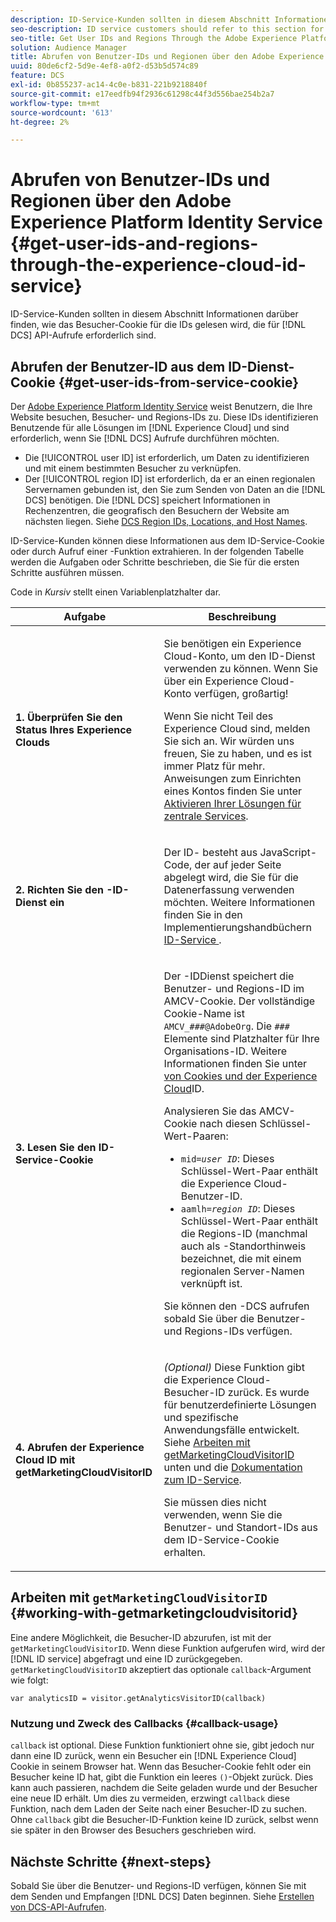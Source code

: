 ```yaml
---
description: ID-Service-Kunden sollten in diesem Abschnitt Informationen darüber finden, wie das Besucher-Cookie für die IDs gelesen wird, die für DCS-API-Aufrufe erforderlich sind.
seo-description: ID service customers should refer to this section for information on how to read the visitor cookie for the IDs required to make DCS API calls.
seo-title: Get User IDs and Regions Through the Adobe Experience Platform Identity Service
solution: Audience Manager
title: Abrufen von Benutzer-IDs und Regionen über den Adobe Experience Platform Identity Service
uuid: 80de6cf2-5d9e-4ef8-a0f2-d53b5d574c89
feature: DCS
exl-id: 0b855237-ac14-4c0e-b831-221b9218840f
source-git-commit: e17eedfb94f2936c61298c44f3d556bae254b2a7
workflow-type: tm+mt
source-wordcount: '613'
ht-degree: 2%

---
```


# Abrufen von Benutzer-IDs und Regionen über den Adobe Experience Platform Identity Service {#get-user-ids-and-regions-through-the-experience-cloud-id-service}

ID-Service-Kunden sollten in diesem Abschnitt Informationen darüber finden, wie das Besucher-Cookie für die IDs gelesen wird, die für [!DNL DCS] API-Aufrufe erforderlich sind.

## Abrufen der Benutzer-ID aus dem ID-Dienst-Cookie {#get-user-ids-from-service-cookie}

Der [Adobe Experience Platform Identity Service](https://experienceleague.adobe.com/docs/id-service/using/home.html?lang=de) weist Benutzern, die Ihre Website besuchen, Besucher- und Regions-IDs zu. Diese IDs identifizieren Benutzende für alle Lösungen im [!DNL Experience Cloud] und sind erforderlich, wenn Sie [!DNL DCS] Aufrufe durchführen möchten.

* Die [!UICONTROL user ID] ist erforderlich, um Daten zu identifizieren und mit einem bestimmten Besucher zu verknüpfen.
* Der [!UICONTROL region ID] ist erforderlich, da er an einen regionalen Servernamen gebunden ist, den Sie zum Senden von Daten an die [!DNL DCS] benötigen. Die [!DNL DCS] speichert Informationen in Rechenzentren, die geografisch den Besuchern der Website am nächsten liegen. Siehe [DCS Region IDs, Locations, and Host Names](../../../api/dcs-intro/dcs-api-reference/dcs-regions.md).

ID-Service-Kunden können diese Informationen aus dem ID-Service-Cookie oder durch Aufruf einer -Funktion extrahieren. In der folgenden Tabelle werden die Aufgaben oder Schritte beschrieben, die Sie für die ersten Schritte ausführen müssen.

Code in *Kursiv* stellt einen Variablenplatzhalter dar.

<table id="table_660EBE1C24DD4FBE9DCE5191836C9135"> 
 <thead> 
  <tr> 
   <th colname="col1" class="entry"> Aufgabe </th> 
   <th colname="col2" class="entry"> Beschreibung </th> 
  </tr> 
 </thead>
 <tbody> 
  <tr> 
   <td colname="col1"> <p> <b>1. Überprüfen Sie den Status Ihres <span class="keyword"> Experience Cloud</span>s</b> </p> </td> 
   <td colname="col2"> <p>Sie benötigen ein <span class="keyword"> Experience Cloud</span>-Konto, um den ID-Dienst verwenden zu können. Wenn Sie über ein <span class="keyword"> Experience Cloud</span>-Konto verfügen, großartig! </p> <p> Wenn Sie nicht Teil des <span class="keyword"> Experience Cloud</span> sind, melden Sie sich an. Wir würden uns freuen, Sie zu haben, und es ist immer Platz für mehr. Anweisungen zum Einrichten eines Kontos finden Sie unter <a href="https://experienceleague.adobe.com/de/docs/core-services/interface/services/getting-started" format="https" scope="external"> Aktivieren Ihrer Lösungen für zentrale Services</a>. </p> </td> 
  </tr> 
  <tr> 
   <td colname="col1"> <p> <b>2. Richten Sie den <span class="keyword">-ID-Dienst ein</span></b> </p> </td> 
   <td colname="col2"> <p>Der <span class="keyword"> ID-</span> besteht aus JavaScript-Code, der auf jeder Seite abgelegt wird, die Sie für die Datenerfassung verwenden möchten. Weitere Informationen finden Sie in den Implementierungshandbüchern <a href="https://experienceleague.adobe.com/docs/id-service/using/implementation/implementation-guides.html?lang=de" format="https" scope="external"> ID-Service </a> . </p> </td> 
  </tr> 
  <tr> 
   <td colname="col1"> <p> <b>3. Lesen Sie den <span class="keyword"> ID-Service</span>-Cookie</b> </p> </td> 
   <td colname="col2"> <p>Der <span class="keyword">-ID</span>Dienst speichert die Benutzer- und Regions-ID im AMCV-Cookie. Der vollständige Cookie-Name ist <code>AMCV_<i>###</i>@AdobeOrg</code>. Die <code><i>###</i></code> Elemente sind Platzhalter für Ihre Organisations-ID. Weitere Informationen finden Sie unter <a href="https://experienceleague.adobe.com/docs/id-service/using/intro/cookies.html?lang=de" format="https" scope="external"> von Cookies und der Experience Cloud</a>ID. </p> <p>Analysieren Sie das AMCV-Cookie nach diesen Schlüssel-Wert-Paaren: </p> <p> 
     <ul id="ul_502ECFCDDD084D448B5EDC4E5C0909C1"> 
      <li id="li_662FFA36AC854E699D50A183B161D654"> <code>mid=<i>user ID</i></code>: Dieses Schlüssel-Wert-Paar enthält die <span class="keyword"> Experience Cloud</span>-Benutzer-ID. </li> 
      <li id="li_65422233187B4217B50DC52DBD58F404"> <code>aamlh=<i>region ID</i></code>: Dieses Schlüssel-Wert-Paar enthält die Regions-ID (manchmal auch als <span class="term">-Standorthinweis bezeichnet</span>, die mit einem regionalen Server-Namen verknüpft ist. </li> 
     </ul> </p> <p>Sie können den <span class="wintitle">-DCS aufrufen</span> sobald Sie über die Benutzer- und Regions-IDs verfügen. </p> </td> 
  </tr> 
  <tr> 
   <td colname="col1"> <p> <b>4. Abrufen der <span class="keyword"> Experience Cloud ID</span> mit getMarketingCloudVisitorID</b> </p> </td> 
   <td colname="col2"> <p><i>(Optional)</i> Diese Funktion gibt die <span class="keyword"> Experience Cloud</span>-Besucher-ID zurück. Es wurde für benutzerdefinierte Lösungen und spezifische Anwendungsfälle entwickelt. Siehe <a href="../../../api/dcs-intro/dcs-s2s/dcs-mcid-ids.md#working-with-getmarketingcloudvisitorid"> Arbeiten mit getMarketingCloudVisitorID </a> unten und die <a href="https://experienceleague.adobe.com/docs/id-service/using/id-service-api/methods/getmcvid.html?lang=de" format="https" scope="external"> Dokumentation zum ID-Service</a>. </p> <p>Sie müssen dies nicht verwenden, wenn Sie die Benutzer- und Standort-IDs aus dem ID-Service-Cookie erhalten. </p> </td> 
  </tr> 
 </tbody> 
</table>

## Arbeiten mit `getMarketingCloudVisitorID` {#working-with-getmarketingcloudvisitorid}

Eine andere Möglichkeit, die Besucher-ID abzurufen, ist mit der `getMarketingCloudVisitorID`. Wenn diese Funktion aufgerufen wird, wird der [!DNL ID service] abgefragt und eine ID zurückgegeben. `getMarketingCloudVisitorID` akzeptiert das optionale `callback`-Argument wie folgt:

`var analyticsID = visitor.getAnalyticsVisitorID(callback)`

### Nutzung und Zweck des Callbacks {#callback-usage}

`callback` ist optional. Diese Funktion funktioniert ohne sie, gibt jedoch nur dann eine ID zurück, wenn ein Besucher ein [!DNL Experience Cloud] Cookie in seinem Browser hat. Wenn das Besucher-Cookie fehlt oder ein Besucher keine ID hat, gibt die Funktion ein leeres `()`-Objekt zurück. Dies kann auch passieren, nachdem die Seite geladen wurde und der Besucher eine neue ID erhält. Um dies zu vermeiden, erzwingt `callback` diese Funktion, nach dem Laden der Seite nach einer Besucher-ID zu suchen. Ohne `callback` gibt die Besucher-ID-Funktion keine ID zurück, selbst wenn sie später in den Browser des Besuchers geschrieben wird.

## Nächste Schritte {#next-steps}

Sobald Sie über die Benutzer- und Regions-ID verfügen, können Sie mit dem Senden und Empfangen [!DNL DCS] Daten beginnen. Siehe [Erstellen von DCS-API-Aufrufen](../../../api/dcs-intro/dcs-s2s/dcs-s2s-calls.md).
